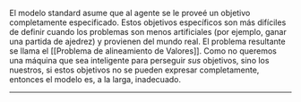 El modelo standard asume que al agente se le proveé un objetivo completamente especificado.
Estos objetivos específicos son más difíciles de definir cuando los problemas son menos artificiales (por ejemplo, ganar una partida de ajedrez) y provienen del mundo real. 
El problema resultante se llama el [[Problema de alineamiento de Valores]]. 
Como no queremos una máquina que sea inteligente para perseguir *sus* objetivos, sino los nuestros, si estos objetivos no se pueden expresar completamente, entonces el modelo es, a la larga, inadecuado.
***
